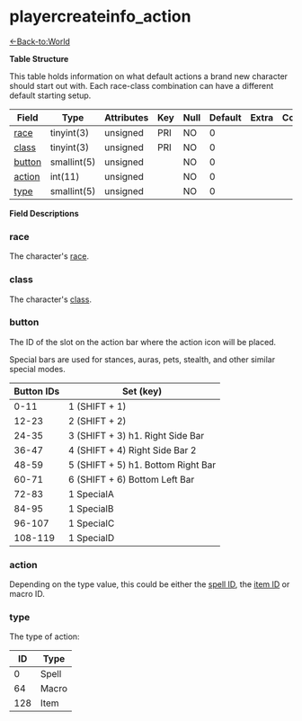# playercreateinfo\_action

[<-Back-to:World](database-world.md)

**Table Structure**

This table holds information on what default actions a brand new character should start out with. Each race-class combination can have a different default starting setup.

| Field       | Type        | Attributes | Key | Null | Default | Extra | Comment |
|-------------|-------------|------------|-----|------|---------|-------|---------|
| [race][1]   | tinyint(3)  | unsigned   | PRI | NO   | 0       |       |         |
| [class][2]  | tinyint(3)  | unsigned   | PRI | NO   | 0       |       |         |
| [button][3] | smallint(5) | unsigned   |     | NO   | 0       |       |         |
| [action][4] | int(11)     | unsigned   |     | NO   | 0       |       |         |
| [type][5]   | smallint(5) | unsigned   |     | NO   | 0       |       |         |

[1]: #race
[2]: #class
[3]: #button
[4]: #action
[5]: #type

**Field Descriptions**

### race

The character's [race](ChrRaces#ChrRaces-Content).

### class

The character's [class](ChrClasses#ChrClasses-Content).

### button

The ID of the slot on the action bar where the action icon will be placed.

Special bars are used for stances, auras, pets, stealth, and other similar special modes.

| Button IDs | Set (key)                          |
|------------|------------------------------------|
| 0-11       | 1 (SHIFT + 1)                      |
| 12-23      | 2 (SHIFT + 2)                      |
| 24-35      | 3 (SHIFT + 3) h1. Right Side Bar   |
| 36-47      | 4 (SHIFT + 4) Right Side Bar 2     |
| 48-59      | 5 (SHIFT + 5) h1. Bottom Right Bar |
| 60-71      | 6 (SHIFT + 6) Bottom Left Bar      |
| 72-83      | 1 SpecialA                         |
| 84-95      | 1 SpecialB                         |
| 96-107     | 1 SpecialC                         |
| 108-119    | 1 SpecialD                         |

### action

Depending on the type value, this could be either the [spell ID](Spell#Spell-ID), the [item ID](item_template#item_template-entry) or macro ID.

### type

The type of action:

| ID  | Type  |
|-----|-------|
| 0   | Spell |
| 64  | Macro |
| 128 | Item  |
